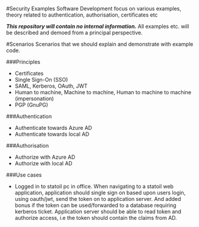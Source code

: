 #Security Examples
Software Development focus on various examples, theory related to authentication, authorisation,  certificates etc 

***This repository will contain no internal information.*** All examples etc. will be described and demoed from a principal perspective.


#Scenarios
Scenarios that we should explain and demonstrate with example code. 

###Principles
* Certificates
* Single Sign-On (SSO)
* SAML, Kerberos, OAuth, JWT
* Human to machine, Machine to machine, Human to machine to machine (impersonation)
* PGP (GnuPG)

###Authentication
* Authenticate towards Azure AD
* Authenticate towards local AD

###Authorisation
* Authorize with Azure AD
* Authorize with local AD

###Use cases
* Logged in to statoil pc in office. When navigating to a statoil web application, application should single sign on based upon users login, using oauth/jwt, send the token on to application server. And added bonus if the token can be used/forwarded to a database requiring kerberos ticket. Application server should be able to read token and authorize access, i.e the token should contain the claims from AD.
